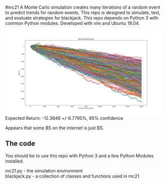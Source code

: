 #mc21
A Monte Carlo simulation creates many iterations of a random event to predict trends for random events.
This repo is designed to simulate, test, and evaluate strategies for blackjack.
This repo depends on Python 3 with common Python modules. Developed with vim and Ubuntu 18.04.

![Wizard of Odds Basic Strategy](/img/wizzards_of_odds_BS.png)
Expected Return: -12.3846 +/-6.7795%, 95% confidence

Appears that some BS on the internet is just BS.

## The code 
You should be to use this repo with Python 3 and a few Python Modules installed.

mc21.py - the simulation environment<br />
blackjack.py - a collection of classes and functions used in mc21
